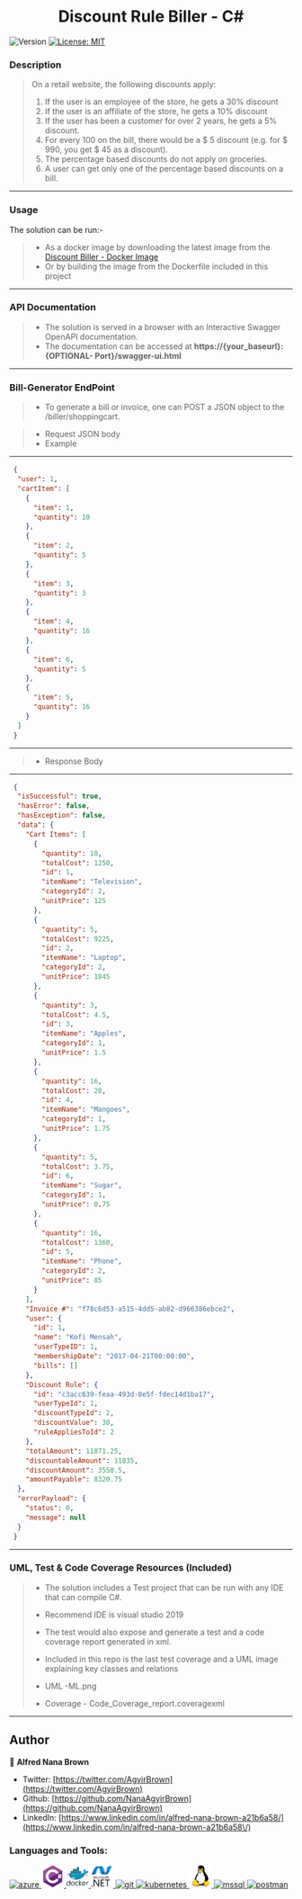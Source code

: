 <h1 align="center">Discount Rule Biller - C#</h1>
<p>
  <img alt="Version" src="https://img.shields.io/badge/version-1.0.0-blue.svg?cacheSeconds=2592000" />
  <a href="#" target="_blank">
    <img alt="License: MIT" src="https://img.shields.io/badge/License-MIT-yellow.svg" />
  </a>
</p>

 ### Description

 >  On a retail website, the following discounts apply:
 >  1. If the user is an employee of the store, he gets a 30% discount
 >  2. If the user is an affiliate of the store, he gets a 10% discount
 >  3. If the user has been a customer for over 2 years, he gets a 5% discount.
 >  4. For every 100 on the bill, there would be a $ 5 discount (e.g. for $ 990, you get $ 45
 >     as a discount).
 >  5. The percentage based discounts do not apply on groceries.
 >  6. A user can get only one of the percentage based discounts on a bill.

***

 ### Usage
 The solution can be run:-
 > * As a docker image by downloading the latest image from the [Discount Biller - Docker Image](https://hub.docker.com/r/thinkai/billercalculator)
 > * Or by building the image from the Dockerfile included in this project

***

 ### API Documentation
 > * The solution is served in a browser with an Interactive Swagger OpenAPI documentation.
 > * The documentation can be accessed at **https://{your_baseurl}:{OPTIONAL- Port}/swagger-ui.html**

***
 
 ### Bill-Generator EndPoint
 > * To generate a bill or invoice, one can POST a JSON object to the /biller/shoppingcart.

 >  * Request JSON body 
 >  * Example
 
***
```json
 {
  "user": 1,
  "cartItem": [
    {
      "item": 1,
      "quantity": 10
    },
    {
      "item": 2,
      "quantity": 5
    },
    {
      "item": 3,
      "quantity": 3
    },
    {
      "item": 4,
      "quantity": 16
    },
    {
      "item": 6,
      "quantity": 5
    },
    {
      "item": 5,
      "quantity": 16
    }
  ]
 }
 ```
***
 > * Response Body

***
```json
 {
  "isSuccessful": true,
  "hasError": false,
  "hasException": false,
  "data": {
    "Cart Items": [
      {
        "quantity": 10,
        "totalCost": 1250,
        "id": 1,
        "itemName": "Television",
        "categoryId": 2,
        "unitPrice": 125
      },
      {
        "quantity": 5,
        "totalCost": 9225,
        "id": 2,
        "itemName": "Laptop",
        "categoryId": 2,
        "unitPrice": 1845
      },
      {
        "quantity": 3,
        "totalCost": 4.5,
        "id": 3,
        "itemName": "Apples",
        "categoryId": 1,
        "unitPrice": 1.5
      },
      {
        "quantity": 16,
        "totalCost": 28,
        "id": 4,
        "itemName": "Mangoes",
        "categoryId": 1,
        "unitPrice": 1.75
      },
      {
        "quantity": 5,
        "totalCost": 3.75,
        "id": 6,
        "itemName": "Sugar",
        "categoryId": 1,
        "unitPrice": 0.75
      },
      {
        "quantity": 16,
        "totalCost": 1360,
        "id": 5,
        "itemName": "Phone",
        "categoryId": 2,
        "unitPrice": 85
      }
    ],
    "Invoice #": "f78c6d53-a515-4dd5-ab82-d966386ebce2",
    "user": {
      "id": 1,
      "name": "Kofi Mensah",
      "userTypeID": 1,
      "membershipDate": "2017-04-21T00:00:00",
      "bills": []
    },
    "Discount Rule": {
      "id": "c3acc639-feaa-493d-8e5f-fdec14d1ba17",
      "userTypeId": 1,
      "discountTypeId": 2,
      "discountValue": 30,
      "ruleAppliesToId": 2
    },
    "totalAmount": 11871.25,
    "discountableAmount": 11835,
    "discountAmount": 3550.5,
    "amountPayable": 8320.75
  },
  "errorPayload": {
    "status": 0,
    "message": null
  }
 }
```
***

 ### UML, Test & Code Coverage Resources (Included)
 > * The solution includes a Test project that can be run with any IDE that can compile C#.
 > * Recommend IDE is visual studio 2019
 > * The test would also expose and generate a test and a code coverage report generated in xml.
 > 
 > * Included in this repo is the last test coverage and a UML image explaining key classes and relations
 > 
 > * UML -ML.png
 > * Coverage - Code_Coverage_report.coveragexml

***

## Author

👤 **Alfred Nana Brown**

* Twitter: [https://twitter.com/AgyirBrown](https://twitter.com/AgyirBrown)
* Github: [https://github.com/NanaAgyirBrown](https://github.com/NanaAgyirBrown)
* LinkedIn: [https://www.linkedin.com/in/alfred-nana-brown-a21b6a58/](https://www.linkedin.com/in/alfred-nana-brown-a21b6a58\/)

<h3 align="left">Languages and Tools:</h3>
<p align="left"> <a href="https://azure.microsoft.com/en-in/" target="_blank" rel="noreferrer"> <img src="https://www.vectorlogo.zone/logos/microsoft_azure/microsoft_azure-icon.svg" alt="azure" width="40" height="40"/> </a> <a href="https://www.w3schools.com/cs/" target="_blank" rel="noreferrer"> <img src="https://raw.githubusercontent.com/devicons/devicon/master/icons/csharp/csharp-original.svg" alt="csharp" width="40" height="40"/> </a> <a href="https://www.docker.com/" target="_blank" rel="noreferrer"> <img src="https://raw.githubusercontent.com/devicons/devicon/master/icons/docker/docker-original-wordmark.svg" alt="docker" width="40" height="40"/> </a> <a href="https://dotnet.microsoft.com/" target="_blank" rel="noreferrer"> <img src="https://raw.githubusercontent.com/devicons/devicon/master/icons/dot-net/dot-net-original-wordmark.svg" alt="dotnet" width="40" height="40"/> </a> <a href="https://git-scm.com/" target="_blank" rel="noreferrer"> <img src="https://www.vectorlogo.zone/logos/git-scm/git-scm-icon.svg" alt="git" width="40" height="40"/> </a> <a href="https://kubernetes.io" target="_blank" rel="noreferrer"> <img src="https://www.vectorlogo.zone/logos/kubernetes/kubernetes-icon.svg" alt="kubernetes" width="40" height="40"/> </a> <a href="https://www.linux.org/" target="_blank" rel="noreferrer"> <img src="https://raw.githubusercontent.com/devicons/devicon/master/icons/linux/linux-original.svg" alt="linux" width="40" height="40"/> </a> <a href="https://www.microsoft.com/en-us/sql-server" target="_blank" rel="noreferrer"> <img src="https://www.svgrepo.com/show/303229/microsoft-sql-server-logo.svg" alt="mssql" width="40" height="40"/> </a> <a href="https://postman.com" target="_blank" rel="noreferrer"> <img src="https://www.vectorlogo.zone/logos/getpostman/getpostman-icon.svg" alt="postman" width="40" height="40"/> </a> </p>

